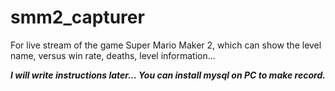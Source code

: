 # smm2_capturer
For live stream of the game Super Mario Maker 2, which can show the level name, versus win rate, deaths, level information...

***I will write instructions later... You can install mysql on PC to make record.***
